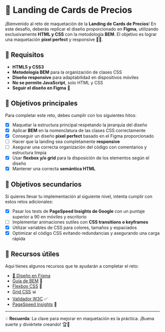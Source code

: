 # 🎨 Landing de Cards de Precios

¡Bienvenido al reto de maquetación de la **Landing de Cards de Precios**! En este desafío, deberás replicar el diseño proporcionado en **Figma**, utilizando exclusivamente **HTML y CSS** con la metodología **BEM**. El objetivo es lograr una maquetación **pixel perfect** y responsive 📏✨.

## 📌 Requisitos

- **HTML5 y CSS3**
- **Metodología BEM** para la organización de clases CSS
- **Diseño responsive** para adaptabilidad en dispositivos móviles
- **No se permite JavaScript**, solo HTML y CSS
- **Seguir el diseño en Figma** 📐

## 🎯 Objetivos principales

Para completar este reto, debes cumplir con los siguientes hitos:

- [x] Maquetar la estructura principal respetando la jerarquía del diseño
- [x] Aplicar **BEM** en la nomenclatura de las clases CSS correctamente
- [x] Conseguir un diseño **pixel perfect** basado en el Figma proporcionado
- [ ] Hacer que la landing sea completamente **responsive**
- [ ] Asegurar una correcta organización del código con comentarios y estructura limpia
- [x] Usar **flexbox y/o grid** para la disposición de los elementos según el diseño
- [x] Mantener una correcta **semántica HTML**

## 🚀 Objetivos secundarios

Si quieres llevar tu implementación al siguiente nivel, intenta cumplir con estos retos adicionales:

- [x] Pasar los tests de **PageSpeed Insights de Google** con un puntaje superior a 90 en móviles y escritorio
- [ ] Implementar animaciones sutiles con **CSS transitions o keyframes**
- [x] Utilizar variables de CSS para colores, tamaños y espaciados
- [x] Optimizar el código CSS evitando redundancias y asegurando una carga rápida

## 🔗 Recursos útiles

Aquí tienes algunos recursos que te ayudarán a completar el reto:

- [🎨 Diseño en Figma](https://www.figma.com/design/i1ehlGMM11P3fyepotanmL/Cards-de-precios?node-id=33-1&t=JnpnjSXBo83QpwZa-1)
- [Guía de BEM](https://getbem.com/) 📌
- [Flexbox CSS](https://css-tricks.com/snippets/css/a-guide-to-flexbox/) 📏
- [Grid CSS](https://css-tricks.com/snippets/css/complete-guide-grid/) 📊
- [Validador W3C](https://validator.w3.org/) ✅
- [PageSpeed Insights](https://pagespeed.web.dev/) 🚀

---

💡 **Recuerda**: La clave para mejorar en maquetación es la práctica. ¡Buena suerte y diviértete creando! 🏆🎨
